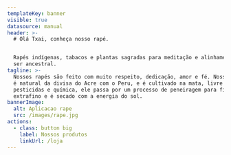 ```yaml
---
templateKey: banner
visible: true
datasource: manual
header: >-
  # Olá Txai, conheça nosso rapé.


  Rapés indígenas, tabacos e plantas sagradas para meditação e alinhamento com o
  ser ancestral.
tagline: >-
  Nossos rapés são feito com muito respeito, dedicação, amor e fé. Nosso tabaco
  é natural da divisa do Acre com o Peru, e é cultivado na mata, livre de
  pesticidas e química, ele passa por um processo de peneiragem para ficar
  extrafino e é secado com a energia do sol.
bannerImage:
  alt: Aplicacao rape
  src: /images/rape.jpg
actions:
  - class: button big
    label: Nossos produtos
    linkUrl: /loja
---
```


